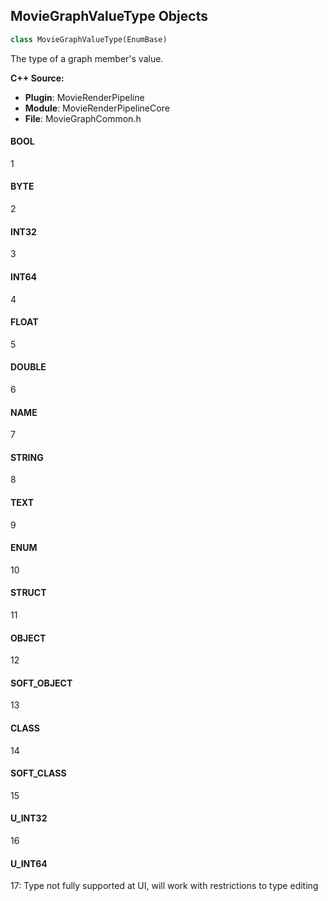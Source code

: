 ## MovieGraphValueType Objects

```python
class MovieGraphValueType(EnumBase)
```

The type of a graph member's value.

**C++ Source:**

- **Plugin**: MovieRenderPipeline
- **Module**: MovieRenderPipelineCore
- **File**: MovieGraphCommon.h

<a id="unreal.MovieGraphValueType.BOOL"></a>

#### BOOL

1

<a id="unreal.MovieGraphValueType.BYTE"></a>

#### BYTE

2

<a id="unreal.MovieGraphValueType.INT32"></a>

#### INT32

3

<a id="unreal.MovieGraphValueType.INT64"></a>

#### INT64

4

<a id="unreal.MovieGraphValueType.FLOAT"></a>

#### FLOAT

5

<a id="unreal.MovieGraphValueType.DOUBLE"></a>

#### DOUBLE

6

<a id="unreal.MovieGraphValueType.NAME"></a>

#### NAME

7

<a id="unreal.MovieGraphValueType.STRING"></a>

#### STRING

8

<a id="unreal.MovieGraphValueType.TEXT"></a>

#### TEXT

9

<a id="unreal.MovieGraphValueType.ENUM"></a>

#### ENUM

10

<a id="unreal.MovieGraphValueType.STRUCT"></a>

#### STRUCT

11

<a id="unreal.MovieGraphValueType.OBJECT"></a>

#### OBJECT

12

<a id="unreal.MovieGraphValueType.SOFT_OBJECT"></a>

#### SOFT_OBJECT

13

<a id="unreal.MovieGraphValueType.CLASS"></a>

#### CLASS

14

<a id="unreal.MovieGraphValueType.SOFT_CLASS"></a>

#### SOFT_CLASS

15

<a id="unreal.MovieGraphValueType.U_INT32"></a>

#### U_INT32

16

<a id="unreal.MovieGraphValueType.U_INT64"></a>

#### U_INT64

17: Type not fully supported at UI, will work with restrictions to type editing

<a id="unreal.OrientAxis"></a>